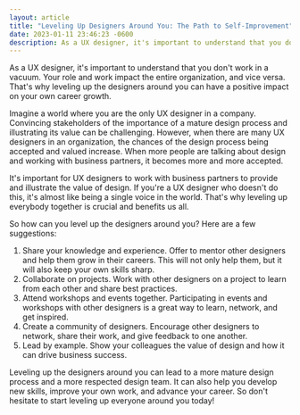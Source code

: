 ```yaml
---
layout: article
title: "Leveling Up Designers Around You: The Path to Self-Improvement"
date: 2023-01-11 23:46:23 -0600
description: As a UX designer, it's important to understand that you don't work in a vacuum. Your role and work impact the entire organization, and vice versa. That's why leveling up the designers around you can have a positive impact on your own career growth.
---
```


As a UX designer, it's important to understand that you don't work in a vacuum. Your role and work impact the entire organization, and vice versa. That's why leveling up the designers around you can have a positive impact on your own career growth.

Imagine a world where you are the only UX designer in a company. Convincing stakeholders of the importance of a mature design process and illustrating its value can be challenging. However, when there are many UX designers in an organization, the chances of the design process being accepted and valued increase. When more people are talking about design and working with business partners, it becomes more and more accepted.

It's important for UX designers to work with business partners to provide and illustrate the value of design. If you're a UX designer who doesn't do this, it's almost like being a single voice in the world. That's why leveling up everybody together is crucial and benefits us all.

So how can you level up the designers around you? Here are a few suggestions:

1. Share your knowledge and experience. Offer to mentor other designers and help them grow in their careers. This will not only help them, but it will also keep your own skills sharp.
2. Collaborate on projects. Work with other designers on a project to learn from each other and share best practices.
3. Attend workshops and events together. Participating in events and workshops with other designers is a great way to learn, network, and get inspired.
4. Create a community of designers. Encourage other designers to network, share their work, and give feedback to one another.
5. Lead by example. Show your colleagues the value of design and how it can drive business success.

Leveling up the designers around you can lead to a more mature design process and a more respected design team. It can also help you develop new skills, improve your own work, and advance your career. So don't hesitate to start leveling up everyone around you today!
